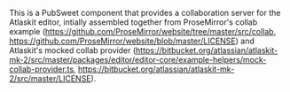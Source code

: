 This is a PubSweet component that provides a collaboration server for the Atlaskit editor, intially assembled together from ProseMirror's collab example (https://github.com/ProseMirror/website/tree/master/src/collab, https://github.com/ProseMirror/website/blob/master/LICENSE) and Atlaskit's mocked collab provider (https://bitbucket.org/atlassian/atlaskit-mk-2/src/master/packages/editor/editor-core/example-helpers/mock-collab-provider.ts, https://bitbucket.org/atlassian/atlaskit-mk-2/src/master/LICENSE).
